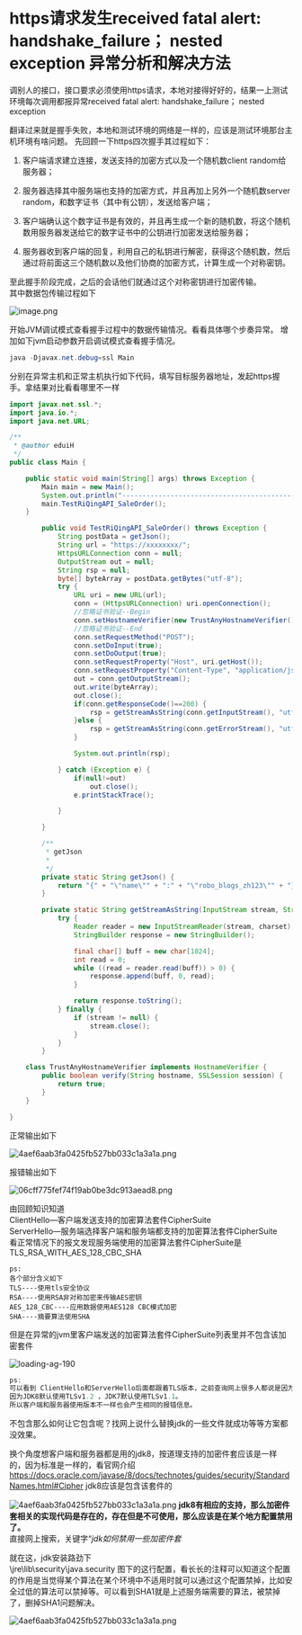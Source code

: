 # https请求发生received fatal alert: handshake_failure； nested exception 异常分析和解决方法

调别人的接口，接口要求必须使用https请求，本地对接得好好的，结果一上测试环境每次调用都报异常received fatal alert: handshake_failure； nested exception

翻译过来就是握手失败，本地和测试环境的网络是一样的，应该是测试环境那台主机环境有啥问题。
先回顾一下https四次握手其过程如下：

1. 客户端请求建立连接，发送支持的加密方式以及一个随机数client random给服务器；

2. 服务器选择其中服务端也支持的加密方式，并且再加上另外一个随机数server random，和数字证书（其中有公钥），发送给客户端；

3. 客户端确认这个数字证书是有效的，并且再生成一个新的随机数，将这个随机数用服务器发送给它的数字证书中的公钥进行加密发送给服务器；

4. 服务器收到客户端的回复，利用自己的私钥进行解密，获得这个随机数，然后通过将前面这三个随机数以及他们协商的加密方式，计算生成一个对称密钥。

至此握手阶段完成，之后的会话他们就通过这个对称密钥进行加密传输。  
其中数据包传输过程如下

![image.png](../image/1.png)

开始JVM调试模式查看握手过程中的数据传输情况。看看具体哪个步奏异常。
增加如下jvm启动参数开启调试模式查看握手情况。

```java
java -Djavax.net.debug=ssl Main 
```

分别在异常主机和正常主机执行如下代码，填写目标服务器地址，发起https握手。拿结果对比看看哪里不一样

```java
import javax.net.ssl.*;
import java.io.*;
import java.net.URL;

/**
 * @author eduiH
 */
public class Main {

    public static void main(String[] args) throws Exception {
        Main main = new Main();
        System.out.println("---------------------------------------------------------------------");
        main.TestRiQingAPI_SaleOrder();
    }

        public void TestRiQingAPI_SaleOrder() throws Exception {
            String postData = getJson();
            String url = "https://xxxxxxxx/";
            HttpsURLConnection conn = null;
            OutputStream out = null;
            String rsp = null;
            byte[] byteArray = postData.getBytes("utf-8");
            try {
                URL uri = new URL(url);
                conn = (HttpsURLConnection) uri.openConnection();
                //忽略证书验证--Begin
                conn.setHostnameVerifier(new TrustAnyHostnameVerifier());
                //忽略证书验证--End
                conn.setRequestMethod("POST");
                conn.setDoInput(true);
                conn.setDoOutput(true);
                conn.setRequestProperty("Host", uri.getHost());
                conn.setRequestProperty("Content-Type", "application/json");
                out = conn.getOutputStream();
                out.write(byteArray);
                out.close();
                if(conn.getResponseCode()==200) {
                    rsp = getStreamAsString(conn.getInputStream(), "utf-8");
                }else {
                    rsp = getStreamAsString(conn.getErrorStream(), "utf-8");
                }

                System.out.println(rsp);

            } catch (Exception e) {
                if(null!=out)
                    out.close();
                e.printStackTrace();

            }

        }

        /**
         * getJson
         *
         */
        private static String getJson() {
            return "{" + "\"name\"" + ":" + "\"robo_blogs_zh123\"" + "}";
        }

        private static String getStreamAsString(InputStream stream, String charset) throws IOException {
            try {
                Reader reader = new InputStreamReader(stream, charset);
                StringBuilder response = new StringBuilder();

                final char[] buff = new char[1024];
                int read = 0;
                while ((read = reader.read(buff)) > 0) {
                    response.append(buff, 0, read);
                }

                return response.toString();
            } finally {
                if (stream != null) {
                    stream.close();
                }
            }
        }

    class TrustAnyHostnameVerifier implements HostnameVerifier {
        public boolean verify(String hostname, SSLSession session) {
            return true;
        }
    }

}
```

正常输出如下

![4aef6aab3fa0425fb527bb033c1a3a1a.png](../image/2.png)

报错输出如下

![06cff775fef74f19ab0be3dc913aead8.png](../image/3.png)

由回顾知识知道  
ClientHello—客户端发送支持的加密算法套件CipherSuite  
ServerHello—服务端选择客户端和服务端都支持的加密算法套件CipherSuite  
看正常情况下的报文发现服务端使用的加密算法套件CipherSuite是  
TLS_RSA_WITH_AES_128_CBC_SHA

```
ps:
各个部分含义如下
TLS----使用tls安全协议
RSA----使用RSA非对称加密来传输AES密钥
AES_128_CBC----应用数据使用AES128 CBC模式加密
SHA----摘要算法使用SHA
```

但是在异常的jvm里客户端发送的加密算法套件CipherSuite列表里并不包含该加密套件

![loading-ag-190](../image/4.png)

```java
ps:
可以看到 ClientHello和ServerHello后面都跟着TLS版本，之前查询网上很多人都说是因为版本不一致问题。
因为JDK8默认使用TLSv1.2 ，JDK7默认使用TLSv1.1。
所以客户端和服务器使用版本不一样也会产生相同的报错信息。
```

不包含那么如何让它包含呢？找网上说什么替换jdk的一些文件就成功等等方案都没效果。  

换个角度想客户端和服务器都是用的jdk8，按道理支持的加密件套应该是一样的，因为标准是一样的，看官网介绍  
<https://docs.oracle.com/javase/8/docs/technotes/guides/security/StandardNames.html#Cipher>
jdk8应该是包含该套件的  

![4aef6aab3fa0425fb527bb033c1a3a1a.png](../image/5.png)
**jdk8有相应的支持，那么加密件套相关的实现代码是存在的，存在但是不可使用，那么应该是在某个地方配置禁用了。**    
直接网上搜索，关键字“*jdk如何禁用一些加密件套*

就在这，jdk安装路劲下  
\jre\lib\security\java.security 图下的这行配置，看长长的注释可以知道这个配置的作用是当觉得某个算法在某个环境中不适用时就可以通过这个配置禁掉，比如安全过低的算法可以禁掉等。可以看到SHA1就是上述服务端需要的算法，被禁掉了，删掉SHA1问题解决。

![4aef6aab3fa0425fb527bb033c1a3a1a.png](../image/6.png)
